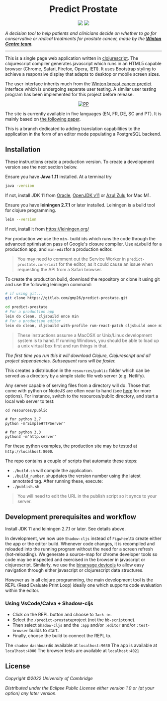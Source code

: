 
<h1 align="center">Predict Prostate</h1>
<p align="center">
<img src="https://img.shields.io/badge/to--inform-not--persuade-informational">
<img src="https://img.shields.io/badge/License-EPL_1.0-red.svg">
</p>

_A decision tool to help patients and clinicians decide on whether to go for conservative or radical treatments for prostate cancer, made by the **[Winton Centre team](https://wintoncentre.maths.cam.ac.uk/)**._

---
This is a single page web application written in
[clojurescript](https://clojurescript.org/).
The clojurescript compiler generates javascript which runs in an HTML5
capable browser (Chrome, Safari, Firefox, Opera, IE11). It uses Bootstrap
styling to achieve a responsive display that adapts to desktop or mobile
screen sizes.

The user interface inherits much from the [Winton breast cancer predict](https://github.com/WintonCentre/predict3) interface which is undergoing separate user testing. A similar user testing program has been implemented for this project before release.

<p align="center">
<a href="https://ibb.co/Cbyr4BH"><img src="https://i.ibb.co/x1b4wh7/PP.png" alt="PP" border="0" /></a>
</p>

The site is currently available in five languages (EN, FR, DE, SC and PT). It is mainly based on [the following paper](https://journals.plos.org/plosmedicine/article?id=10.1371/journal.pmed.1002758).

This is a branch dedicated to adding translation capabilities to the application in the form of an editor mode populating a PostgreSQL backend.
## Installation

These instructions create a production version. To create a development
version see the next section below.

Ensure you have **Java 1.11** installed. At a terminal try
```sh
java -version
```
If not, install JDK 11 from [Oracle](https://docs.oracle.com/javase/8/docs/technotes/guides/install/install_overview.html), [OpenJDK v11](http://openjdk.java.net/install/) or [Azul Zulu](https://www.azul.com/downloads/?package=jdk) for Mac M1.

Ensure you have **leiningen 2.7.1** or later installed.
Leiningen is a build tool for clojure programming.
```sh
lein --version
```
If not, install it from https://leiningen.org/

For production we use the `min-` build ids which runs the code through the advanced optimisation pass of Google's closure compiler. Use `min`build for a production app, and `min-edit`for a production editor.
> You may need to comment out the Service Worker in `predict-prostate.core/init` for the editor, as it could cause an issue when requesting the API from a Safari browser.

To create the production build, download the repository or clone it using git and use the following leiningen command:

```sh
# if using git...
git clone https://gitlab.com/gmp26/predict-prostate.git

cd predict-prostate
# For a production app
lein do clean, cljsbuild once min
# For a production editor
lein do clean, cljsbuild with-profile rum-react-patch cljsbuild once min-edit
```
>These instructions assume a MacOSX or Unix/Linux development system is to hand.
>If running Windows, you should be able to load up a unix virtual box first and run things in that.

_The first time you run this it will download Clojure, Clojurescript and all project dependencies. Subsequent runs will be faster._

This creates a distribution in the `resources/public` folder which can
be served as a directory by a simple static file web server (e.g. Netlify).

Any server capable of serving files from a directory will do. Those that come with python or NodeJS are often near to hand (see [here](https://gist.github.com/willurd/5720255) for more options).
For instance, switch to the resources/public directory, and start a local web server
to test:

```
cd resources/public

# for python 2.7
python -m'SimpleHTTPServer'

# for python 3.3
python3 -m'http.server'

```
For these python examples, the production site may be tested at `http://localhost:8000`.


The repo contains a couple of scripts that automate these steps:

* `./build.sh` will compile the application. 
* `./build_number.sh`updates the version number using the latest annotated tag. After running these, execute:
* `./publish.sh`

> You will need to edit the URL in the publish script so it syncs to your server.

## Development prerequisites and workflow

Install JDK 11 and leiningen 2.7.1 or later. See details above.

In development, we now use `Shadow-cljs` instead of `Figwheel`to create either the app or the editor build. Whenever code changes, it is recompiled and reloaded into the running program without the need for a screen refresh (hot-reloading). We generate a source-map for chrome developer tools so code may be inspected and exercised in the browser in javascript or clojurescript. Similarly, we use the [binaryage devtools](https://github.com/binaryage/cljs-devtools) to allow easy navigation through either javascript or clojurescript data structures.

However as in all clojure programming, the main development tool is
the REPL (Read Evaluate Print Loop) ideally one which supports code
evaluation within the editor.

### Using VsCode/Calva + Shadow-cljs

* Click on the REPL button and choose to `Jack-in`.
* Select the `/predict-prostate`project (not the `bb-script`one).
* Then select `Shadow-cljs` and the `:app` and/or `:editor` and/or `:test-browser` builds to start.
* Finally, choose the build to connect the REPL to.

The `shadow dashboard`is available at `localhost:9630`
The app is available at `localhost:4000`
The browser tests are available at `localhost:4021`

## License

_Copyright ©2022 University of Cambridge_

_Distributed under the Eclipse Public License either version 1.0 or (at your option) any later version._
